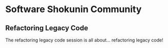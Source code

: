 Software Shokunin Community
==================

Refactoring Legacy Code
------------------

The refactoring legacy code session is all about... refactoring legacy code!
